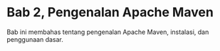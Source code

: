 # Bab 2, Pengenalan Apache Maven

Bab ini membahas tentang pengenalan Apache Maven, instalasi, dan penggunaan dasar.
